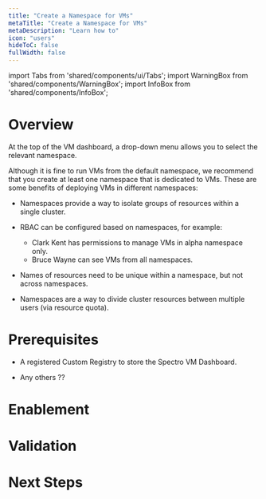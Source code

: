 ```yaml
---
title: "Create a Namespace for VMs"
metaTitle: "Create a Namespace for VMs"
metaDescription: "Learn how to"
icon: "users"
hideToC: false
fullWidth: false
---
```


import Tabs from 'shared/components/ui/Tabs';
import WarningBox from 'shared/components/WarningBox';
import InfoBox from 'shared/components/InfoBox';


# Overview

At the top of the VM dashboard, a drop-down menu allows you to select the relevant namespace.

Although it is fine to run VMs from the default namespace, we recommend that you create at least one namespace that is dedicated to VMs. These are some benefits of deploying VMs in different namespaces:

- Namespaces provide a way to isolate groups of resources within a single cluster.


- RBAC can be configured based on namespaces, for example:

    - Clark Kent has permissions to manage VMs in alpha namespace only.
    - Bruce Wayne can see VMs from all namespaces.


- Names of resources need to be unique within a namespace, but not across namespaces.


- Namespaces are a way to divide cluster resources between multiple users (via resource quota).

# Prerequisites

- A registered Custom Registry to store the Spectro VM Dashboard.

- Any others ??

# Enablement




# Validation


# Next Steps